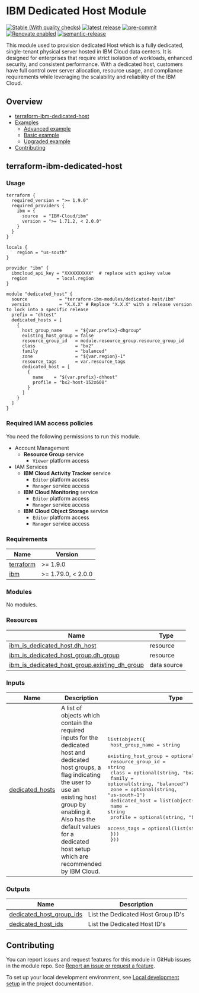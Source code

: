 <!-- Update this title with a descriptive name. Use sentence case. -->
# IBM Dedicated Host Module

[![Stable (With quality checks)](https://img.shields.io/badge/Status-Stable%20(With%20quality%20checks)-green)](https://terraform-ibm-modules.github.io/documentation/#/badge-status)
[![latest release](https://img.shields.io/github/v/release/terraform-ibm-modules/terraform-ibm-module-template?logo=GitHub&sort=semver)](https://github.com/terraform-ibm-modules/terraform-ibm-dedicated-host/releases/latest)
[![pre-commit](https://img.shields.io/badge/pre--commit-enabled-brightgreen?logo=pre-commit&logoColor=white)](https://github.com/pre-commit/pre-commit)
[![Renovate enabled](https://img.shields.io/badge/renovate-enabled-brightgreen.svg)](https://renovatebot.com/)
[![semantic-release](https://img.shields.io/badge/%20%20%F0%9F%93%A6%F0%9F%9A%80-semantic--release-e10079.svg)](https://github.com/semantic-release/semantic-release)


This module used to provision dedicated Host which is a fully dedicated, single-tenant physical server hosted in IBM Cloud data centers. It is designed for enterprises that require strict isolation of workloads, enhanced security, and consistent performance. With a dedicated host, customers have full control over server allocation, resource usage, and compliance requirements while leveraging the scalability and reliability of the IBM Cloud.

<!-- BEGIN OVERVIEW HOOK -->
## Overview
* [terraform-ibm-dedicated-host](#terraform-ibm-dedicated-host)
* [Examples](./examples)
    * [Advanced example](./examples/advanced)
    * [Basic example](./examples/basic)
    * [Upgraded example](./examples/upgrade)
* [Contributing](#contributing)
<!-- END OVERVIEW HOOK -->

## terraform-ibm-dedicated-host

### Usage

```hcl
terraform {
  required_version = ">= 1.9.0"
  required_providers {
    ibm = {
      source  = "IBM-Cloud/ibm"
      version = ">= 1.71.2, < 2.0.0"
    }
  }
}

locals {
    region = "us-south"
}

provider "ibm" {
  ibmcloud_api_key = "XXXXXXXXXX"  # replace with apikey value
  region           = local.region
}

module "dedicated_host" {
  source            = "terraform-ibm-modules/dedicated-host/ibm"
  version           = "X.X.X" # Replace "X.X.X" with a release version to lock into a specific release
  prefix = "dhtest"
  dedicated_hosts = [
    {
      host_group_name     = "${var.prefix}-dhgroup"
      existing_host_group = false
      resource_group_id   = module.resource_group.resource_group_id
      class               = "bx2"
      family              = "balanced"
      zone                = "${var.region}-1"
      resource_tags       = var.resource_tags
      dedicated_host = [
        {
          name    = "${var.prefix}-dhhost"
          profile = "bx2-host-152x608"
        }
      ]
    }
  ]
}
```

### Required IAM access policies

You need the following permissions to run this module.

- Account Management
    - **Resource Group** service
        - `Viewer` platform access
- IAM Services
    - **IBM Cloud Activity Tracker** service
        - `Editor` platform access
        - `Manager` service access
    - **IBM Cloud Monitoring** service
        - `Editor` platform access
        - `Manager` service access
    - **IBM Cloud Object Storage** service
        - `Editor` platform access
        - `Manager` service access

<!-- BEGINNING OF PRE-COMMIT-TERRAFORM DOCS HOOK -->
### Requirements

| Name | Version |
|------|---------|
| <a name="requirement_terraform"></a> [terraform](#requirement\_terraform) | >= 1.9.0 |
| <a name="requirement_ibm"></a> [ibm](#requirement\_ibm) | >= 1.79.0, < 2.0.0 |

### Modules

No modules.

### Resources

| Name | Type |
|------|------|
| [ibm_is_dedicated_host.dh_host](https://registry.terraform.io/providers/IBM-Cloud/ibm/latest/docs/resources/is_dedicated_host) | resource |
| [ibm_is_dedicated_host_group.dh_group](https://registry.terraform.io/providers/IBM-Cloud/ibm/latest/docs/resources/is_dedicated_host_group) | resource |
| [ibm_is_dedicated_host_group.existing_dh_group](https://registry.terraform.io/providers/IBM-Cloud/ibm/latest/docs/data-sources/is_dedicated_host_group) | data source |

### Inputs

| Name | Description | Type | Default | Required |
|------|-------------|------|---------|:--------:|
| <a name="input_dedicated_hosts"></a> [dedicated\_hosts](#input\_dedicated\_hosts) | A list of objects which contain the required inputs for the dedicated host and dedicated host groups, a flag indicating the user to use an existing host group by enabling it. Also has the default values for a dedicated host setup which are recommended by IBM Cloud. | <pre>list(object({<br/>    host_group_name     = string<br/>    existing_host_group = optional(bool, false)<br/>    resource_group_id   = string<br/>    class               = optional(string, "bx2")<br/>    family              = optional(string, "balanced")<br/>    zone                = optional(string, "us-south-1")<br/>    dedicated_host = list(object({<br/>      name        = string<br/>      profile     = optional(string, "bx2-host-152x608")<br/>      access_tags = optional(list(string), [])<br/>    }))<br/>  }))</pre> | n/a | yes |

### Outputs

| Name | Description |
|------|-------------|
| <a name="output_dedicated_host_group_ids"></a> [dedicated\_host\_group\_ids](#output\_dedicated\_host\_group\_ids) | List the Dedicated Host Group ID's |
| <a name="output_dedicated_host_ids"></a> [dedicated\_host\_ids](#output\_dedicated\_host\_ids) | List the Dedicated Host ID's |
<!-- END OF PRE-COMMIT-TERRAFORM DOCS HOOK -->

<!-- Leave this section as is so that your module has a link to local development environment set-up steps for contributors to follow -->
## Contributing

You can report issues and request features for this module in GitHub issues in the module repo. See [Report an issue or request a feature](https://github.com/terraform-ibm-modules/.github/blob/main/.github/SUPPORT.md).

To set up your local development environment, see [Local development setup](https://terraform-ibm-modules.github.io/documentation/#/local-dev-setup) in the project documentation.
